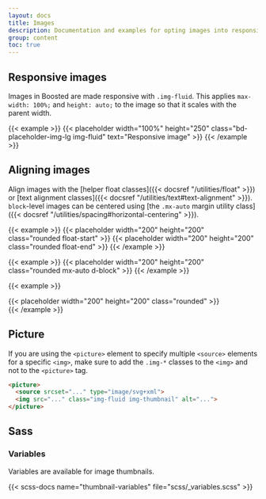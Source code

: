 ```yaml
---
layout: docs
title: Images
description: Documentation and examples for opting images into responsive behavior (so they never become wider than their parent) and add lightweight styles to them—all via classes.
group: content
toc: true
---
```


## Responsive images

Images in Boosted are made responsive with `.img-fluid`. This applies `max-width: 100%;` and `height: auto;` to the image so that it scales with the parent width.

{{< example >}}
{{< placeholder width="100%" height="250" class="bd-placeholder-img-lg img-fluid" text="Responsive image" >}}
{{< /example >}}

<!-- Boosted mod: no rounded thumbnails -->

## Aligning images

Align images with the [helper float classes]({{< docsref "/utilities/float" >}}) or [text alignment classes]({{< docsref "/utilities/text#text-alignment" >}}). `block`-level images can be centered using [the `.mx-auto` margin utility class]({{< docsref "/utilities/spacing#horizontal-centering" >}}).

{{< example >}}
{{< placeholder width="200" height="200" class="rounded float-start" >}}
{{< placeholder width="200" height="200" class="rounded float-end" >}}
{{< /example >}}


{{< example >}}
{{< placeholder width="200" height="200" class="rounded mx-auto d-block" >}}
{{< /example >}}

{{< example >}}
<div class="text-center">
  {{< placeholder width="200" height="200" class="rounded" >}}
</div>
{{< /example >}}


## Picture

If you are using the `<picture>` element to specify multiple `<source>` elements for a specific `<img>`, make sure to add the `.img-*` classes to the `<img>` and not to the `<picture>` tag.

```html
<picture>
  <source srcset="..." type="image/svg+xml">
  <img src="..." class="img-fluid img-thumbnail" alt="...">
</picture>
```

## Sass

### Variables

Variables are available for image thumbnails.

{{< scss-docs name="thumbnail-variables" file="scss/_variables.scss" >}}
